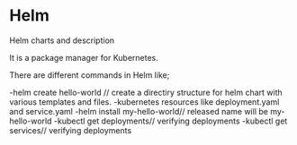 # Helm
Helm charts and description

It is a package manager for Kubernetes.

There are different commands in Helm like;

-helm create hello-world // create a directiry structure for helm chart with various templates and files.
-kubernetes resources like deployment.yaml and service.yaml
-helm install my-hello-world// released name will be my-hello-world
-kubectl get deployments// verifying deployments
-kubectl get services// verifying deployments 

